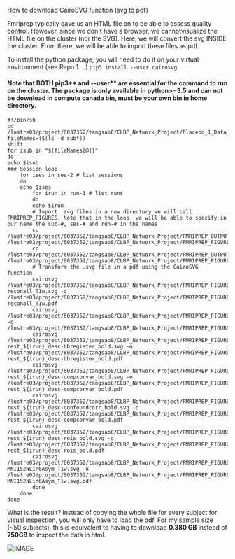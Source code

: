 How to download CairoSVG function (svg to pdf)

Fmriprep typically gave us an HTML file on to be able to assess quality control. However, since we don't have a browser, we cannotvisualize the HTML file on the cluster (nor the SVG). Here, we will convert the svg INSIDE the cluster. From there, we will be able to import these files as pdf.


To install the python package, you will need to do it on your virtual environment (see Repo 1. ..)
```pip3 install --user cairosvg```
#### Note that BOTH pip3** and --user** are essential for the command to run on the cluster. The package is only available in python>=3.5 and can not be download in compute canada bin, must be your own bin in home directory. ####

```
#!/bin/sh
cd /lustre03/project/6037352/tangsab8/CLBP_Network_Project/Placebo_1_Data_Copy/
fileNames=($(ls -d sub*))
shift
for isub in "${fileNames[@]}"
do
echo $isub
### Session loop
	for ises in ses-2 # list sessions
	do
	echo $ises
        for irun in run-1 # list runs
        do 
        echo $irun
        # Import .svg files in a new directory we will call FMRIPREP_FIGURES. Note that in the loop, we will be able to specify in our name the sub-#, ses-# and run-# in the names
        cp /lustre03/project/6037352/tangsab8/CLBP_Network_Project/FMRIPREP_OUTPUT/fmriprep/$isub/figures/*.svg /lustre03/project/6037352/tangsab8/CLBP_Network_Project/FMRIPREP_FIGURES/
        cp /lustre03/project/6037352/tangsab8/CLBP_Network_Project/FMRIPREP_OUTPUT/fmriprep/$isub/$ises/figures/*.svg /lustre03/project/6037352/tangsab8/CLBP_Network_Project/FMRIPREP_FIGURES/
        # Transform the .svg file in a pdf using the CairoSVG function. 
        cairosvg /lustre03/project/6037352/tangsab8/CLBP_Network_Project/FMRIPREP_FIGURES/${isub}_desc-reconall_T1w.svg -o /lustre03/project/6037352/tangsab8/CLBP_Network_Project/FMRIPREP_FIGURES/PDF/${isub}_desc-reconall_T1w.pdf
        cairosvg /lustre03/project/6037352/tangsab8/CLBP_Network_Project/FMRIPREP_FIGURES/${isub}_dseg.svg -o /lustre03/project/6037352/tangsab8/CLBP_Network_Project/FMRIPREP_FIGURES/PDF/${isub}_dseg.pdf
        cairosvg /lustre03/project/6037352/tangsab8/CLBP_Network_Project/FMRIPREP_FIGURES/${isub}_${ises}_task-rest_${irun}_desc-bbregister_bold.svg -o /lustre03/project/6037352/tangsab8/CLBP_Network_Project/FMRIPREP_FIGURES/PDF/${isub}_${ises}_task-rest_${irun}_desc-bbregister_bold.pdf
        cairosvg /lustre03/project/6037352/tangsab8/CLBP_Network_Project/FMRIPREP_FIGURES/${isub}_${ises}_task-rest_${irun}_desc-compcorvar_bold.svg -o /lustre03/project/6037352/tangsab8/CLBP_Network_Project/FMRIPREP_FIGURES/PDF/${isub}_${ises}_task-rest_${irun}_desc-compcorvar_bold.pdf
        cairosvg /lustre03/project/6037352/tangsab8/CLBP_Network_Project/FMRIPREP_FIGURES/${isub}_${ises}_task-rest_${irun}_desc-confoundcorr_bold.svg -o /lustre03/project/6037352/tangsab8/CLBP_Network_Project/FMRIPREP_FIGURES/PDF/${isub}_${ises}_task-rest_${irun}_desc-compcorvar_bold.pdf
        cairosvg /lustre03/project/6037352/tangsab8/CLBP_Network_Project/FMRIPREP_FIGURES/${isub}_${ises}_task-rest_${irun}_desc-rois_bold.svg -o /lustre03/project/6037352/tangsab8/CLBP_Network_Project/FMRIPREP_FIGURES/PDF/${isub}_${ises}_task-rest_${irun}_desc-rois_bold.pdf
        cairosvg /lustre03/project/6037352/tangsab8/CLBP_Network_Project/FMRIPREP_FIGURES/${isub}_space-MNI152NLin6Asym_T1w.svg -o /lustre03/project/6037352/tangsab8/CLBP_Network_Project/FMRIPREP_FIGURES/PDF/${isub}_space-MNI152NLin6Asym_T1w.svg.pdf
        done
    done
done
```

What is the result? Instead of copying the whole file for every subject for visual inspection, you will only have to load the pdf. For my sample size (~50 subjects), this is equivalent to having to download **0.380 GB** instead of **750GB** to inspect the data in html.

![IMAGE](https://github.com/mtl-brainhack-school-2019/Christophe_FunctionalConnectivity_CLBP/blob/master/Images/Screen%20Shot%202019-09-02%20at%209.24.39%20PM.png?raw=true)
